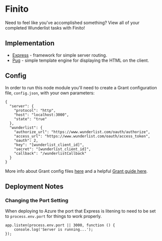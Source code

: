 # Finito
Need to feel like you've accomplished something? View all of your completed Wunderlist tasks with Finito!

## Implementation
- [Express](https://github.com/expressjs/express) - framework for simple server routing.
- [Pug](https://github.com/pugjs/pug) - simple template engine for displaying the HTML on the client.

## Config
In order to run this node module you'll need to create a Grant configuration file, `config.json`, with your own parameters:
```
{
  "server": {
    "protocol": "http",
    "host": "localhost:3000",
    "state": "true"
  },
  "wunderlist": {
    "authorize_url": "https://www.wunderlist.com/oauth/authorize",
    "access_url": "https://www.wunderlist.com/oauth/access_token",
    "oauth": 2,
    "key": "[wunderlist_client_id]",
    "secret": "[wunderlist_client_id]",
    "callback": "/wunderlistCallback"
  }
}
```
More info about Grant config files [here](https://github.com/simov/grant#configuration) and a helpful [Grant guide here](https://scotch.io/tutorials/implement-oauth-into-your-express-koa-or-hapi-applications-using-grant).

## Deployment Notes
### Changing the Port Setting
When deploying to Azure the port that Express is litening to need to be set to `process.env.port` for things to work properly.
```
app.listen(process.env.port || 3000, function () {
    console.log('Server is running...');
});
```

